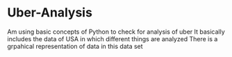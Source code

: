 # Uber-Analysis
Am using basic concepts of Python to check for analysis of uber
It basically includes the data of USA in which different things are analyzed
There is a grpahical representation of data in this data set

